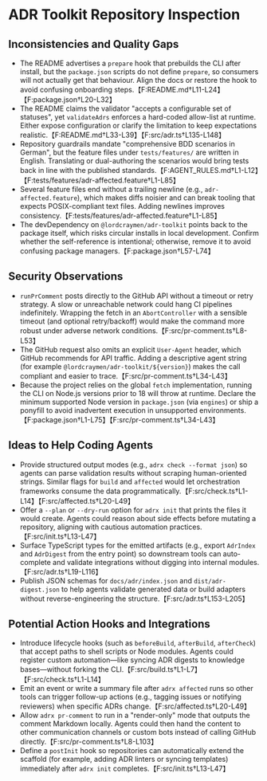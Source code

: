 # ADR Toolkit Repository Inspection

## Inconsistencies and Quality Gaps
- The README advertises a `prepare` hook that prebuilds the CLI after install, but the `package.json` scripts do not define `prepare`, so consumers will not actually get that behaviour. Align the docs or restore the hook to avoid confusing onboarding steps.【F:README.md†L11-L24】【F:package.json†L20-L32】
- The README claims the validator "accepts a configurable set of statuses", yet `validateAdrs` enforces a hard-coded allow-list at runtime. Either expose configuration or clarify the limitation to keep expectations realistic.【F:README.md†L33-L39】【F:src/adr.ts†L135-L148】
- Repository guardrails mandate "comprehensive BDD scenarios in German", but the feature files under `tests/features/` are written in English. Translating or dual-authoring the scenarios would bring tests back in line with the published standards.【F:AGENT_RULES.md†L1-L12】【F:tests/features/adr-affected.feature†L1-L85】
- Several feature files end without a trailing newline (e.g., `adr-affected.feature`), which makes diffs noisier and can break tooling that expects POSIX-compliant text files. Adding newlines improves consistency.【F:tests/features/adr-affected.feature†L1-L85】
- The devDependency on `@lordcraymen/adr-toolkit` points back to the package itself, which risks circular installs in local development. Confirm whether the self-reference is intentional; otherwise, remove it to avoid confusing package managers.【F:package.json†L57-L74】

## Security Observations
- `runPrComment` posts directly to the GitHub API without a timeout or retry strategy. A slow or unreachable network could hang CI pipelines indefinitely. Wrapping the fetch in an `AbortController` with a sensible timeout (and optional retry/backoff) would make the command more robust under adverse network conditions.【F:src/pr-comment.ts†L8-L53】
- The GitHub request also omits an explicit `User-Agent` header, which GitHub recommends for API traffic. Adding a descriptive agent string (for example `@lordcraymen/adr-toolkit/${version}`) makes the call compliant and easier to trace.【F:src/pr-comment.ts†L34-L43】
- Because the project relies on the global `fetch` implementation, running the CLI on Node.js versions prior to 18 will throw at runtime. Declare the minimum supported Node version in `package.json` (via `engines`) or ship a ponyfill to avoid inadvertent execution in unsupported environments.【F:package.json†L1-L75】【F:src/pr-comment.ts†L34-L43】

## Ideas to Help Coding Agents
- Provide structured output modes (e.g., `adrx check --format json`) so agents can parse validation results without scraping human-oriented strings. Similar flags for `build` and `affected` would let orchestration frameworks consume the data programmatically.【F:src/check.ts†L1-L14】【F:src/affected.ts†L20-L49】
- Offer a `--plan` or `--dry-run` option for `adrx init` that prints the files it would create. Agents could reason about side effects before mutating a repository, aligning with cautious automation practices.【F:src/init.ts†L13-L47】
- Surface TypeScript types for the emitted artifacts (e.g., export `AdrIndex` and `AdrDigest` from the entry point) so downstream tools can auto-complete and validate integrations without digging into internal modules.【F:src/adr.ts†L19-L116】
- Publish JSON schemas for `docs/adr/index.json` and `dist/adr-digest.json` to help agents validate generated data or build adapters without reverse-engineering the structure.【F:src/adr.ts†L153-L205】

## Potential Action Hooks and Integrations
- Introduce lifecycle hooks (such as `beforeBuild`, `afterBuild`, `afterCheck`) that accept paths to shell scripts or Node modules. Agents could register custom automation—like syncing ADR digests to knowledge bases—without forking the CLI.【F:src/build.ts†L1-L7】【F:src/check.ts†L1-L14】
- Emit an event or write a summary file after `adrx affected` runs so other tools can trigger follow-up actions (e.g., tagging issues or notifying reviewers) when specific ADRs change.【F:src/affected.ts†L20-L49】
- Allow `adrx pr-comment` to run in a "render-only" mode that outputs the comment Markdown locally. Agents could then hand the content to other communication channels or custom bots instead of calling GitHub directly.【F:src/pr-comment.ts†L8-L103】
- Define a `postInit` hook so repositories can automatically extend the scaffold (for example, adding ADR linters or syncing templates) immediately after `adrx init` completes.【F:src/init.ts†L13-L47】

